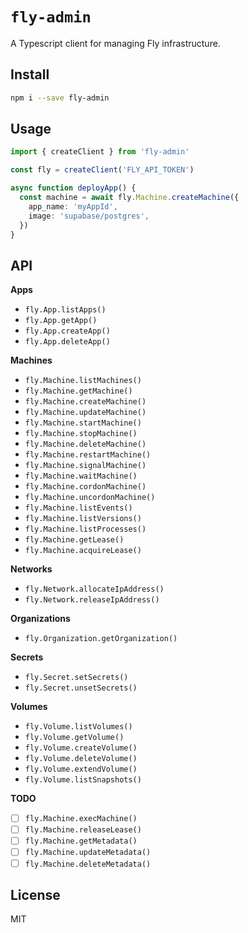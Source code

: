 # `fly-admin`

A Typescript client for managing Fly infrastructure.

## Install

```bash
npm i --save fly-admin
```

## Usage

```ts
import { createClient } from 'fly-admin'

const fly = createClient('FLY_API_TOKEN')

async function deployApp() {
  const machine = await fly.Machine.createMachine({
    app_name: 'myAppId',
    image: 'supabase/postgres',
  })
}
```

## API

**Apps**

- `fly.App.listApps()`
- `fly.App.getApp()`
- `fly.App.createApp()`
- `fly.App.deleteApp()`

**Machines**

- `fly.Machine.listMachines()`
- `fly.Machine.getMachine()`
- `fly.Machine.createMachine()`
- `fly.Machine.updateMachine()`
- `fly.Machine.startMachine()`
- `fly.Machine.stopMachine()`
- `fly.Machine.deleteMachine()`
- `fly.Machine.restartMachine()`
- `fly.Machine.signalMachine()`
- `fly.Machine.waitMachine()`
- `fly.Machine.cordonMachine()`
- `fly.Machine.uncordonMachine()`
- `fly.Machine.listEvents()`
- `fly.Machine.listVersions()`
- `fly.Machine.listProcesses()`
- `fly.Machine.getLease()`
- `fly.Machine.acquireLease()`

**Networks**

- `fly.Network.allocateIpAddress()`
- `fly.Network.releaseIpAddress()`

**Organizations**

- `fly.Organization.getOrganization()`

**Secrets**

- `fly.Secret.setSecrets()`
- `fly.Secret.unsetSecrets()`

**Volumes**

- `fly.Volume.listVolumes()`
- `fly.Volume.getVolume()`
- `fly.Volume.createVolume()`
- `fly.Volume.deleteVolume()`
- `fly.Volume.extendVolume()`
- `fly.Volume.listSnapshots()`

**TODO**

- [ ] `fly.Machine.execMachine()`
- [ ] `fly.Machine.releaseLease()`
- [ ] `fly.Machine.getMetadata()`
- [ ] `fly.Machine.updateMetadata()`
- [ ] `fly.Machine.deleteMetadata()`

## License

MIT
